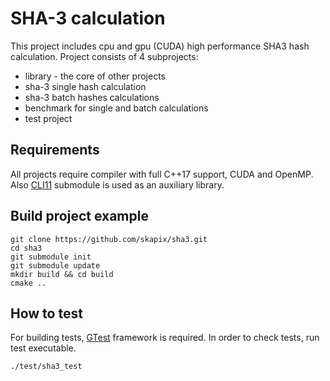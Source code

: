 # SHA-3 calculation

This project includes cpu and gpu (CUDA) high performance SHA3 hash calculation.
Project consists of 4 subprojects:
* library - the core of other projects
* sha-3 single hash calculation
* sha-3 batch hashes calculations
* benchmark for single and batch calculations
* test project

## Requirements
All projects require compiler with full C++17 support, CUDA and OpenMP.
Also [CLI11](https://github.com/CLIUtils/CLI11) submodule is used as an auxiliary library.

## Build project example
```
git clone https://github.com/skapix/sha3.git
cd sha3
git submodule init
git submodule update
mkdir build && cd build
cmake ..
```
## How to test
For building tests, [GTest](https://github.com/google/googletest) framework is required.
In order to check tests, run test executable.
```
./test/sha3_test
```
